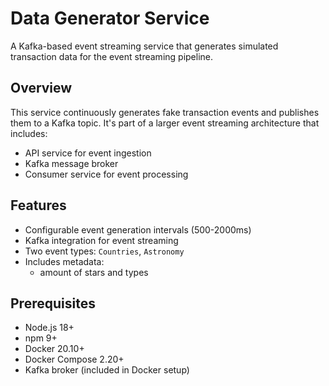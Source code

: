 # Data Generator Service

A Kafka-based event streaming service that generates simulated transaction data for the event streaming pipeline.

## Overview

This service continuously generates fake transaction events and publishes them to a Kafka topic. It's part of a larger event streaming architecture that includes:
- API service for event ingestion
- Kafka message broker
- Consumer service for event processing

## Features

- Configurable event generation intervals (500-2000ms)
- Kafka integration for event streaming
- Two event types: `Countries`, `Astronomy`
- Includes metadata:
  - amount of stars and types

## Prerequisites

- Node.js 18+
- npm 9+
- Docker 20.10+
- Docker Compose 2.20+
- Kafka broker (included in Docker setup)
